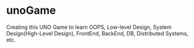 # unoGame
Creating this UNO Game to learn OOPS, Low-level Design, System Design(High-Level Design), FrontEnd, BackEnd, DB, Distributed Systems, etc.
